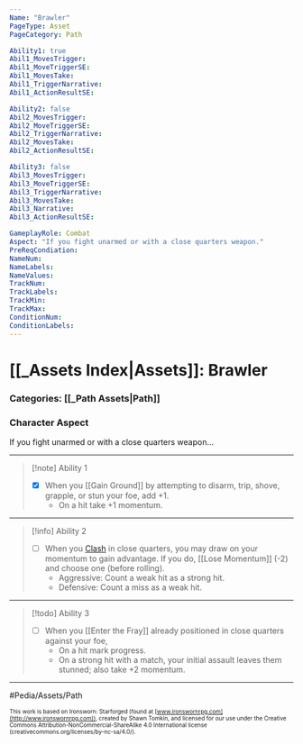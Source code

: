 ```yaml
---
Name: "Brawler"
PageType: Asset
PageCategory: Path

Ability1: true
Abil1_MovesTrigger:
Abil1_MoveTriggerSE:
Abil1_MovesTake:
Abil1_TriggerNarrative:
Abil1_ActionResultSE:

Ability2: false
Abil2_MovesTrigger:
Abil2_MoveTriggerSE:
Abil2_TriggerNarrative:
Abil2_MovesTake:
Abil2_ActionResultSE:

Ability3: false
Abil3_MovesTrigger:
Abil3_MoveTriggerSE:
Abil3_TriggerNarrative:
Abil3_MovesTake:
Abil3_Narrative:
Abil3_ActionResultSE:

GameplayRole: Combat
Aspect: "If you fight unarmed or with a close quarters weapon."
PreReqCondiation: 
NameNum:
NameLabels:
NameValues:
TrackNum:
TrackLabels:
TrackMin:
TrackMax:
ConditionNum:
ConditionLabels:
---
```

# [[_Assets Index|Assets]]: Brawler
### Categories: [[_Path Assets|Path]]
### Character Aspect
If you fight unarmed or with a close quarters weapon…
___
> [!note] Ability 1
> - [x] When you [[Gain Ground]] by attempting to disarm, trip, shove, grapple, or stun your foe, add +1.
> 	- On a hit take +1 momentum.
___
> [!info] Ability 2
> - [ ] When you [Clash](z_Obsi-Forge-Apedia/Moves/Combat/Clash.md) in close quarters, you may draw on your momentum to gain advantage. If you do, [[Lose Momentum]] (-2) and choose one (before rolling). 
> 	- Aggressive: Count a weak hit as a strong hit. 
> 	- Defensive: Count a miss as a weak hit.
___
> [!todo] Ability 3
> - [ ] When you [[Enter the Fray]] already positioned in close quarters against your foe, 
> 	- On a hit mark progress.
> 	- On a strong hit with a match, your initial assault leaves them stunned; also take +2 momentum.
___

#Pedia/Assets/Path 

<font size=-2>This work is based on Ironsworn: Starforged (found at [www.ironswornrpg.com](http://www.ironswornrpg.com)), created by Shawn Tomkin, and licensed for our use under the Creative Commons Attribution-NonCommercial-ShareAlike 4.0 International license  (creativecommons.org/licenses/by-nc-sa/4.0/).</font>